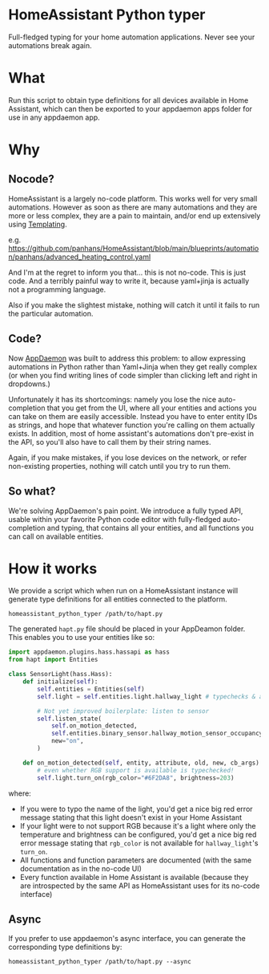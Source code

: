 # HomeAssistant Python typer

Full-fledged typing for your home automation applications. Never see your automations break again.

# What

Run this script to obtain type definitions for all devices available in Home Assistant, which can then be exported to your appdaemon apps folder for use in any appdaemon app.

# Why

## Nocode?

HomeAssistant is a largely no-code platform. This works well for very small automations. However as soon as there are many automations and they are more or less complex, they are a pain to maintain, and/or end up extensively using [Templating](https://www.home-assistant.io/docs/configuration/templating/).

e.g. https://github.com/panhans/HomeAssistant/blob/main/blueprints/automation/panhans/advanced_heating_control.yaml

And I'm at the regret to inform you that... this is not no-code. This is just code. And a terribly painful way to write it, because yaml+jinja is actually not a programming language.

Also if you make the slightest mistake, nothing will catch it until it fails to run the particular automation.

## Code?

Now [AppDaemon](https://appdaemon.readthedocs.io/en/latest/) was built to address this problem: to allow expressing automations in Python rather than Yaml+Jinja when they get really complex (or when you find writing lines of code simpler than clicking left and right in dropdowns.)

Unfortunately it has its shortcomings: namely you lose the nice auto-completion that you get from the UI, where all your entities and actions you can take on them are easily accessible.
Instead you have to enter entity IDs as strings, and hope that whatever function you're calling on them actually exists. In addition, most of home assistant's automations don't pre-exist in the API, so you'll also have to call them by their string names.

Again, if you make mistakes, if you lose devices on the network, or refer non-existing properties, nothing will catch until you try to run them.

## So what?

We're solving AppDaemon's pain point. We introduce a fully typed API, usable within your favorite Python code editor with fully-fledged auto-completion and typing, that contains all your entities, and all functions you can call on available entities.

# How it works

We provide a script which when run on a HomeAssistant instance will generate type definitions for all entities connected to the platform.
```console
homeassistant_python_typer /path/to/hapt.py
```

The generated `hapt.py` file should be placed in your AppDeamon folder. This enables you to use your entities like so:

```python
import appdaemon.plugins.hass.hassapi as hass
from hapt import Entities

class SensorLight(hass.Hass):
    def initialize(self):
        self.entities = Entities(self)
        self.light = self.entities.light.hallway_light # typechecks & autocompletes

        # Not yet improved boilerplate: listen to sensor
        self.listen_state(
            self.on_motion_detected,
            self.entities.binary_sensor.hallway_motion_sensor_occupancy.entity_id,
            new="on",
        )

    def on_motion_detected(self, entity, attribute, old, new, cb_args):
        # even whether RGB support is available is typechecked!
        self.light.turn_on(rgb_color="#6F2DA8", brightness=203) 
```

where:
- If you were to typo the name of the light, you'd get a nice big red error message stating that this light doesn't exist in your Home Assistant
- If your light were to not support RGB because it's a light where only the temperature and brightness can be configured, you'd get a nice big red error message stating that `rgb_color` is not available for `hallway_light`'s `turn_on`.
- All functions and function parameters are documented (with the same documentation as in the no-code UI)
- Every function available in Home Assistant is available (because they are introspected by the same API as HomeAssistant uses for its no-code interface)

## Async

If you prefer to use appdaemon's async interface, you can generate the corresponding type definitions by:
```console
homeassistant_python_typer /path/to/hapt.py --async
```
